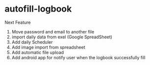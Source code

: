 # autofill-logbook

Next Feature
1. Move password and email to another file
2. import daily data from exel (Google SpreadSheet)
3. Add daily Scheduler
4. Add image import from spreadsheet
5. Add automatic file upload
6. Add android app for notify user when the logbook successfully fill
